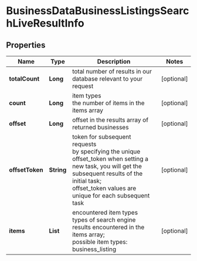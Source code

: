 # BusinessDataBusinessListingsSearchLiveResultInfo


## Properties

| Name | Type | Description | Notes |
|------------ | ------------- | ------------- | -------------|
**totalCount** | **Long** | total number of results in our database relevant to your request |[optional]|
**count** | **Long** | item types<br>the number of items in the items array |[optional]|
**offset** | **Long** | offset in the results array of returned businesses |[optional]|
**offsetToken** | **String** | token for subsequent requests<br>by specifying the unique offset_token when setting a new task, you will get the subsequent results of the initial task;<br>offset_token values are unique for each subsequent task |[optional]|
**items** | **List<BusinessDataBusinessListingsSearchLiveItem>** | encountered item types<br>types of search engine results encountered in the items array;<br>possible item types: business_listing |[optional]|